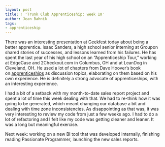 ```yaml
---
layout: post
title: ! 'Trunk Club Apprenticeship: week 10'
author: Jean Bahnik
tags:
- apprenticeship
---
```

There was an interesting presentation at [Geekfest](https://twitter.com/#!/geekfest) today about being a better apprentice. Isaac Sanders, a high school senior interning at Groupon shared stories of successes, and lessons learned from his failures. He has spent the last year of his high school on an “Apprenticeship Tour,” working at EdgeCase and 2Checkout.com in Columbus, OH and at LeanDog in Cleveland, OH. He used a lot of chapters from Dave Hoover’s book on [apprenticeships](http://amzn.com/0596518382) as discussion topics, elaborating on them based on his own experience. He is definitely a strong advocate of apprenticeships, with an interesting experience.

<!-- more -->

I had a bit of a setback with my month-to-date sales report project and spent a lot of time this week dealing with that. We had to re-think how it was going to be generated, which meant changing our database a bit and dealing with time zone inconsistencies. As disappointing as that was, it was very interesting to review my code from just a few weeks ago. I had to do a lot of refactoring and I felt like my code was getting cleaner and leaner. It was a long but meaningful exercise.

Next week: working on a new BI tool that was developed internally, finishing reading Passionate Programmer, launching the new sales reports.
